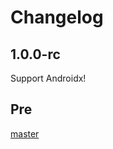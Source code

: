 # Changelog

## 1.0.0-rc
Support Androidx!

## Pre
[master](https://github.com/YoKeyword/Fragmentation/blob/master/CHANGELOG.md)
